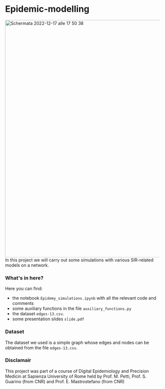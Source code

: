 # Epidemic-modelling
<img width="773" alt="Schermata 2022-12-17 alle 17 50 38" src="https://user-images.githubusercontent.com/91341004/208252560-33c5cee7-c190-4335-89aa-683d73a990d7.png">
In this project we will carry out some simulations with various SIR-related models on a network. 

### What's in here?
Here you can find:
- the notebook `Epidemy_simulations.ipynb` with all the relevant code and comments
- some auxiliary functions in the file `auxiliary_functions.py`
- the dataset `edges-13.csv`.
- some presentation slides `slide.pdf`

### Dataset
The dataset we used is a simple graph whose edges and nodes can be obtained from the file `edges-13.csv`.

### Disclamair 
This project was part of a course of Digital Epidemiology and Precision Medicin at Sapienza University of Rome held by Prof. M. Petti, Prof. S. Guarino (from CNR) and Prof. E. Mastrostefano (from CNR)
